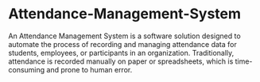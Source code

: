# Attendance-Management-System
An Attendance Management System is a software solution designed to automate the process of recording and managing attendance data for students, employees, or participants in an organization. Traditionally, attendance is recorded manually on paper or spreadsheets, which is time-consuming and prone to human error. 
